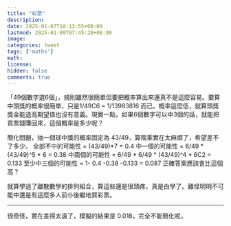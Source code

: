 ```yaml
---
title: "彩票"
description: 
date: 2025-01-07T18:13:55+08:00
lastmod: 2025-01-09T07:45:28+08:00
image: 
categories: tweet
tags: ['maths']
math: 
license: 
hidden: false
comments: true
---
```


「49個數字選6個」，規則雖然很簡單但要把概率算出來還真不是這麼容易。要算中頭獎的概率很簡單，只是1/49C6 = 1/13983816 而已。概率這麼低，就算頭獎獎金能退高期望值也沒有意義。現實一點，如果6個數字可以中3個的話，就能把買票錢賺回來，這個概率是多少呢？

簡化問題，抽一個球中獎的概率固定為 43/49，算階乘實在太麻煩了，希望差不了多少。
全部不中的可能性 = (43/49)*7 = 0.4
中一個的可能性 = 6/49 * (43/49)^5 * 6 = 0.38
中兩個的可能性 = 6/49 * 6/49 * (43/49)^4 * 6C2 = 0.133
至少中三個的可能性 = 1- 0.4 -0.38 -0.133 = 0.087
正確答案應該會比這個高？

就算學過了離散數學的排列組合，算這些還是很頭疼，真是白學了。難怪明明不可能中還是有這麼多人前仆後繼地買彩票。

***
很奇怪，實在差得太遠了，模擬的結果是 0.018，完全不能簡化呢。

